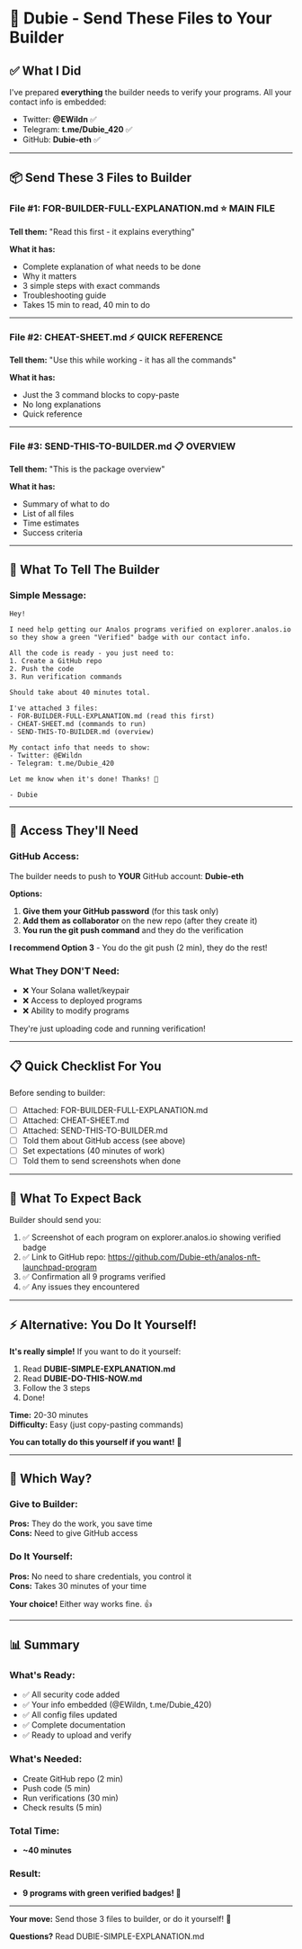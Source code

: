 # 📧 Dubie - Send These Files to Your Builder

## ✅ What I Did

I've prepared **everything** the builder needs to verify your programs. All your contact info is embedded:
- Twitter: **@EWildn** ✅
- Telegram: **t.me/Dubie_420** ✅
- GitHub: **Dubie-eth** ✅

---

## 📦 Send These 3 Files to Builder

### File #1: **FOR-BUILDER-FULL-EXPLANATION.md** ⭐ MAIN FILE
**Tell them:** "Read this first - it explains everything"

**What it has:**
- Complete explanation of what needs to be done
- Why it matters
- 3 simple steps with exact commands
- Troubleshooting guide
- Takes 15 min to read, 40 min to do

---

### File #2: **CHEAT-SHEET.md** ⚡ QUICK REFERENCE
**Tell them:** "Use this while working - it has all the commands"

**What it has:**
- Just the 3 command blocks to copy-paste
- No long explanations
- Quick reference

---

### File #3: **SEND-THIS-TO-BUILDER.md** 📋 OVERVIEW
**Tell them:** "This is the package overview"

**What it has:**
- Summary of what to do
- List of all files
- Time estimates
- Success criteria

---

## 💬 What To Tell The Builder

### Simple Message:

```
Hey! 

I need help getting our Analos programs verified on explorer.analos.io 
so they show a green "Verified" badge with our contact info.

All the code is ready - you just need to:
1. Create a GitHub repo
2. Push the code 
3. Run verification commands

Should take about 40 minutes total.

I've attached 3 files:
- FOR-BUILDER-FULL-EXPLANATION.md (read this first)
- CHEAT-SHEET.md (commands to run)
- SEND-THIS-TO-BUILDER.md (overview)

My contact info that needs to show:
- Twitter: @EWildn
- Telegram: t.me/Dubie_420

Let me know when it's done! Thanks! 🚀

- Dubie
```

---

## 🔑 Access They'll Need

### GitHub Access:
The builder needs to push to **YOUR** GitHub account: **Dubie-eth**

**Options:**
1. **Give them your GitHub password** (for this task only)
2. **Add them as collaborator** on the new repo (after they create it)
3. **You run the git push command** and they do the verification

**I recommend Option 3** - You do the git push (2 min), they do the rest!

### What They DON'T Need:
- ❌ Your Solana wallet/keypair
- ❌ Access to deployed programs
- ❌ Ability to modify programs

They're just uploading code and running verification!

---

## 📋 Quick Checklist For You

Before sending to builder:

- [ ] Attached: FOR-BUILDER-FULL-EXPLANATION.md
- [ ] Attached: CHEAT-SHEET.md
- [ ] Attached: SEND-THIS-TO-BUILDER.md
- [ ] Told them about GitHub access (see above)
- [ ] Set expectations (40 minutes of work)
- [ ] Told them to send screenshots when done

---

## 🎯 What To Expect Back

Builder should send you:
1. ✅ Screenshot of each program on explorer.analos.io showing verified badge
2. ✅ Link to GitHub repo: https://github.com/Dubie-eth/analos-nft-launchpad-program
3. ✅ Confirmation all 9 programs verified
4. ✅ Any issues they encountered

---

## ⚡ Alternative: You Do It Yourself!

**It's really simple!** If you want to do it yourself:

1. Read **DUBIE-SIMPLE-EXPLANATION.md**
2. Read **DUBIE-DO-THIS-NOW.md**  
3. Follow the 3 steps
4. Done!

**Time:** 20-30 minutes  
**Difficulty:** Easy (just copy-pasting commands)

**You can totally do this yourself if you want!** 💪

---

## 🤔 Which Way?

### Give to Builder:
**Pros:** They do the work, you save time  
**Cons:** Need to give GitHub access  

### Do It Yourself:
**Pros:** No need to share credentials, you control it  
**Cons:** Takes 30 minutes of your time

**Your choice!** Either way works fine. 👍

---

## 📊 Summary

### What's Ready:
- ✅ All security code added
- ✅ Your info embedded (@EWildn, t.me/Dubie_420)
- ✅ All config files updated
- ✅ Complete documentation
- ✅ Ready to upload and verify

### What's Needed:
- Create GitHub repo (2 min)
- Push code (5 min)
- Run verifications (30 min)
- Check results (5 min)

### Total Time: 
- **~40 minutes**

### Result:
- **9 programs with green verified badges! 🎉**

---

**Your move:** Send those 3 files to builder, or do it yourself! 🚀

**Questions?** Read DUBIE-SIMPLE-EXPLANATION.md

